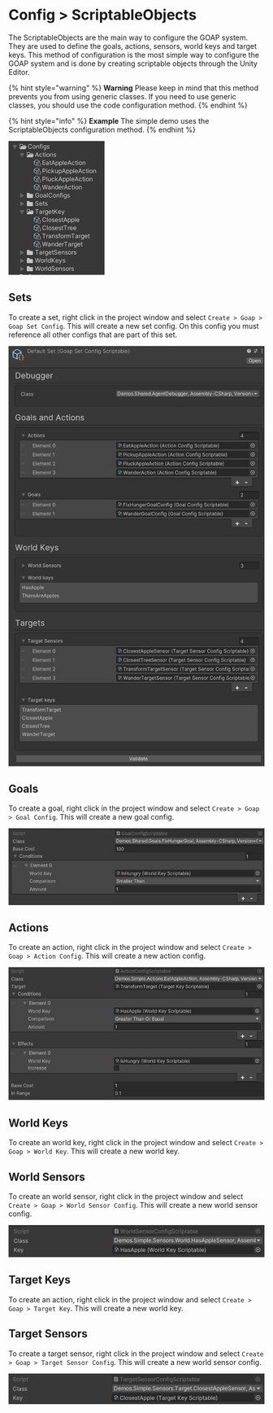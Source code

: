 # Config > ScriptableObjects

The ScriptableObjects are the main way to configure the GOAP system. They are used to define the goals, actions, sensors, world keys and target keys. This method of configuration is the most simple way to configure the GOAP system and is done by creating scriptable objects through the Unity Editor. 

{% hint style="warning" %}
**Warning** Please keep in mind that this method prevents you from using generic classes. If you need to use generic classes, you should use the code configuration method.
{% endhint %}

{% hint style="info" %}
**Example** The simple demo uses the ScriptableObjects configuration method.
{% endhint %}

![scriptable_configs.png](../images/scriptable_configs.png)

## Sets
To create a set, right click in the project window and select `Create > Goap > Goap Set Config`. This will create a new set config. On this config you must reference all other configs that are part of this set.

![goap-set.png](../images/goap-set.png)

## Goals
To create a goal, right click in the project window and select `Create > Goap > Goal Config`. This will create a new goal config.

![goal-config.png](../images/scriptable_goal.png)

## Actions
To create an action, right click in the project window and select `Create > Goap > Action Config`. This will create a new action config.

![action-config.png](../images/scriptable_action.png)

## World Keys
To create an world key, right click in the project window and select `Create > Goap > World Key`. This will create a new world key.

## World Sensors
To create an world sensor, right click in the project window and select `Create > Goap > World Sensor Config`. This will create a new world sensor config.

![world-sensor-config.png](../images/scriptable_world_sensor.png)

## Target Keys
To create an action, right click in the project window and select `Create > Goap > Target Key`. This will create a new world key.

## Target Sensors
To create a target sensor, right click in the project window and select `Create > Goap > Target Sensor Config`. This will create a new world sensor config.

![target-sensor-config.png](../images/scriptable_target_sensor.png)